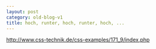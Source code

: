 ```yaml
---
layout: post
category: old-blog-v1
title: hoch, runter, hoch, runter, hoch, ...
---
```


http://www.css-technik.de/css-examples/171_9/index.php
